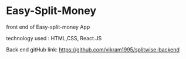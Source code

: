 # Easy-Split-Money

front end of Easy-split-money App

technology used : HTML,CSS, React.JS

Back end gitHub link: https://github.com/vikram1995/splitwise-backend
